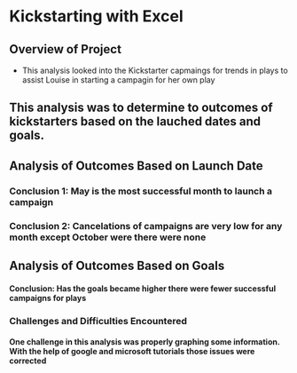 # Kickstarting with Excel
## Overview of Project
* This analysis looked into the Kickstarter capmaings for trends in plays to assist Louise in starting a campagin for her own play

## This analysis was to determine to outcomes of kickstarters based on the lauched dates and goals. 

## Analysis of Outcomes Based on Launch Date
### Conclusion 1: May is the most successful month to launch a campaign
### Conclusion 2: Cancelations of campaigns are very low for any month except October were there were none



## Analysis of Outcomes Based on Goals
#### Conclusion: Has the goals became higher there were fewer successful campaigns for plays

### Challenges and Difficulties Encountered
#### One challenge in this analysis was properly graphing some information. With the help of google and microsoft tutorials those issues were corrected

